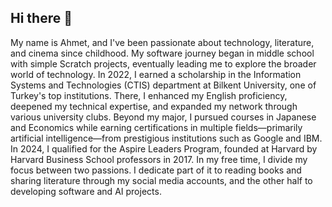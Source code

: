## Hi there 👋

My name is Ahmet, and I've been passionate about technology, literature, and cinema since childhood. My software journey began in middle school with simple Scratch projects, eventually leading me to explore the broader world of technology. In 2022, I earned a scholarship in the Information Systems and Technologies (CTIS) department at Bilkent University, one of Turkey's top institutions. There, I enhanced my English proficiency, deepened my technical expertise, and expanded my network through various university clubs. Beyond my major, I pursued courses in Japanese and Economics while earning certifications in multiple fields—primarily artificial intelligence—from prestigious institutions such as Google and IBM. In 2024, I qualified for the Aspire Leaders Program, founded at Harvard by Harvard Business School professors in 2017. In my free time, I divide my focus between two passions. I dedicate part of it to reading books and sharing literature through my social media accounts, and the other half to developing software and AI projects.
